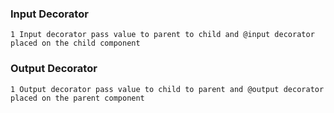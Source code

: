 ### Input Decorator

    1 Input decorator pass value to parent to child and @input decorator placed on the child component

### Output Decorator

    1 Output decorator pass value to child to parent and @output decorator placed on the parent component